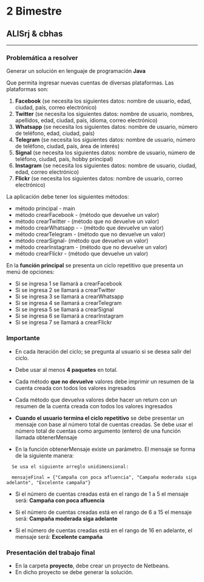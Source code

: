 # 2 Bimestre
## ALISrj & cbhas

***

### Problemática a resolver

Generar un solución en lenguaje de programación **Java**

Que permita ingresar nuevas cuentas de diversas plataformas. Las plataformas son:

1. **Facebook** (se necesita los siguientes datos: nombre de usuario, edad,
  ciudad, país, correo electrónico)
2. **Twitter** (se necesita los siguientes datos: nombre de usuario, nombres,
  apellidos, edad, ciudad, país, idioma, correo electrónico)
3. **Whatsapp** (se necesita los siguientes datos: nombre de usuario,
  número de teléfono, edad, ciudad, país)
4. **Telegram** (se necesita los siguientes datos: nombre de usuario,
  número de teléfono, ciudad, país, área de interés)
5. **Signal** (se necesita los siguientes datos: nombre de usuario,
  número de teléfono, ciudad, país, hobby principal)
6. **Instagram** (se necesita los siguientes datos: nombre de usuario, ciudad,
  edad, correo electrónico)
7. **Flickr** (se necesita los siguientes datos: nombre de usuario,
  correo electrónico)

La aplicación debe tener los siguientes métodos:

- método principal - main
- método crearFacebook - (método que devuelve un valor)
- método crearTwitter - (método que no devuelve un valor)
- método crearWhatsapp - - (método que devuelve un valor)
- método crearTelegram - (método que no devuelve un valor)
- método crearSignal- (método que devuelve un valor)
- método crearInstagram - (método que no devuelve un valor)
- método crearFlickr - (método que devuelve un valor)

En la **función principal** se presenta un ciclo repetitivo que presenta un
menú de opciones:

- Si se ingresa 1 se llamará a crearFacebook
- Si se ingresa 2 se llamará a crearTwitter
- Si se ingresa 3 se llamará a crearWhatsapp
- Si se ingresa 4 se llamará a crearTelegram
- Si se ingresa 5 se llamará a crearSignal
- Si se ingresa 6 se llamará a crearInstagram
- Si se ingresa 7 se llamará a crearFlickr

### Importante

- En cada iteración del ciclo; se pregunta al usuario si se desea salir del ciclo.
- Debe usar al menos **4 paquetes** en total.
- Cada método **que no devuelve** valores debe imprimir un resumen de la cuenta
creada con todos los valores ingresados

- Cada método que devuelva valores debe hacer un return con un resumen de la cuenta creada con todos los valores ingresados

- **Cuando el usuario termina el ciclo repetitivo** se debe presentar un mensaje con base al número total de cuentas creadas. Se debe usar el número total de cuentas como argumento (entero) de una función llamada obtenerMensaje

- En la función obtenerMensaje existe un parámetro. El mensaje se forma de la siguiente manera:

```
  Se usa el siguiente arreglo unidimensional:  

  mensajeFinal = {"Campaña con poca afluencia", "Campaña moderada siga adelante", "Excelente campaña"}

```

- Si el número de cuentas creadas está en el rango de 1 a 5 el mensaje será: **Campaña con poca afluencia**

- Si el número de cuentas creadas está en el rango de 6 a 15 el mensaje será: **Campaña moderada siga adelante**

- Si el número de cuentas creadas está en el rango de 16 en adelante, el mensaje será: **Excelente campaña**

### Presentación del trabajo final
- En la carpeta **proyecto**, debe crear un proyecto de Netbeans.
- En dicho proyecto se debe generar la solución.
